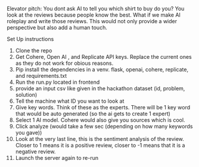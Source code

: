 Elevator pitch: You dont ask AI to tell you which shirt to buy do you? You look at the reviews because people know the best. What if we make AI roleplay and write those reviews. 
This would not only provide a wider perspective but also add a human touch. 

Set Up instructions
1. Clone the repo
2. Get Cohere, Open AI , and Replicate API keys. Replace the current ones as they do not work for obious reasons.
3. Pip install the dependencies in a venv. flask, openai, cohere, replicate, and requirements.txt
4. Run the run.py located in frontend
5. provide an input csv like given in the hackathon dataset (id, problem, solution)
6. Tell the machine what ID you want to look at
7. Give key words. Think of these as the experts. There will be 1 key word that would be auto generated (so the ai gets to create 1 expert)
8. Select 1 AI model. Cohere would also give you sources which is cool. 
9. Click analyze (would take a few sec (depending on how many keywords you gave))
10. Look at the very last line, this is the sentiment analysis of the review. Closer to 1 means it is a positive review, closer to -1 means that it is a negative review.
11. Launch the server again to re-run
